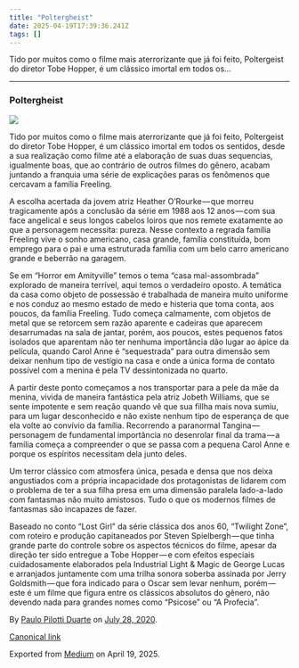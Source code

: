```yaml
---
title: "Poltergheist"
date: 2025-04-19T17:39:36.241Z
tags: []
---
```


Tido por muitos como o filme mais aterrorizante que já foi feito, Poltergeist do diretor Tobe Hopper, é um clássico imortal em todos os…

* * *

### **Poltergheist**

![](https://cdn-images-1.medium.com/max/800/1*plCj4QADidXG5c-sgsSIFg.jpeg)

Tido por muitos como o filme mais aterrorizante que já foi feito, Poltergeist do diretor Tobe Hopper, é um clássico imortal em todos os sentidos, desde a sua realização como filme até a elaboração de suas duas sequencias, igualmente boas, que ao contrário de outros filmes do gênero, acabam juntando a franquia uma série de explicações paras os fenômenos que cercavam a família Freeling.

A escolha acertada da jovem atriz Heather O’Rourke — que morreu tragicamente após a conclusão da série em 1988 aos 12 anos — com sua face angelical e seus longos cabelos loiros que nos remete exatamente ao que a personagem necessita: pureza. Nesse contexto a regrada família Freeling vive o sonho americano, casa grande, família constituída, bom emprego para o pai e uma estruturada família com um belo carro americano grande e beberrão na garagem.

Se em “Horror em Amityville” temos o tema “casa mal-assombrada” explorado de maneira terrível, aqui temos o verdadeiro oposto. A temática da casa como objeto de possessão é trabalhada de maneira muito uniforme e nos conduz ao mesmo estado de medo e histeria que toma conta, aos poucos, da família Freeling. Tudo começa calmamente, com objetos de metal que se retorcem sem razão aparente e cadeiras que aparecem desarrumadas na sala de jantar, porém, aos poucos, estes pequenos fatos isolados que aparentam não ter nenhuma importância dão lugar ao ápice da película, quando Carol Anne é “sequestrada” para outra dimensão sem deixar nenhum tipo de vestígio na casa e onde a única forma de contato possível com a menina é pela TV dessintonizada no quarto.

A partir deste ponto começamos a nos transportar para a pele da mãe da menina, vivida de maneira fantástica pela atriz Jobeth Williams, que se sente impotente e sem reação quando vê que sua fillha mais nova sumiu, para um lugar desconhecido e não existe nenhum tipo de esperança de que ela volte ao convívio da família. Recorrendo a paranormal Tangina — personagem de fundamental importância no desenrolar final da trama — a família começa a compreender o que se passa com a pequena Carol Anne e porque os espíritos necessitam dela junto deles.

Um terror clássico com atmosfera única, pesada e densa que nos deixa angustiados com a própria incapacidade dos protagonistas de lidarem com o problema de ter a sua filha presa em uma dimensão paralela lado-a-lado com fantasmas não muito amistosos. Tudo o que os modernos filmes de fantasmas são incapazes de fazer.

Baseado no conto “Lost Girl” da série clássica dos anos 60, “Twilight Zone”, com roteiro e produção capitaneados por Steven Spielbergh — que tinha grande parte do controle sobre os aspectos técnicos do filme, apesar da direção ter sido entregue a Tobe Hopper — e com efeitos especiais cuidadosamente elaborados pela Industrial Light &amp; Magic de George Lucas e arranjados juntamente com uma trilha sonora soberba assinada por Jerry Goldsmith — que fora indicado para o Oscar sem levar nenhum, porém — este é um filme que figura entre os clássicos absolutos do gênero, não devendo nada para grandes nomes como “Psicose” ou “A Profecia”.

By [Paulo Pilotti Duarte](https://medium.com/@paulopilotti) on [July 28, 2020](https://medium.com/p/1a53ea0c130c).

[Canonical link](https://medium.com/@paulopilotti/poltergheist-1a53ea0c130c)

Exported from [Medium](https://medium.com) on April 19, 2025.